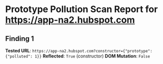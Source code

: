 # Prototype Pollution Scan Report for https://app-na2.hubspot.com

## Finding 1
**Tested URL**: `https://app-na2.hubspot.com?constructor={"prototype": {"polluted": 1}}`
**Reflected**: `True` (constructor)
**DOM Mutation**: `False`

